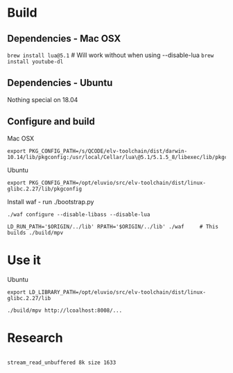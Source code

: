 

# Build

## Dependencies - Mac OSX

  `brew install lua@5.1`  # Will work without when using --disable-lua
  `brew install youtube-dl`

## Dependencies - Ubuntu

  Nothing special on 18.04

## Configure and build

Mac OSX

```
export PKG_CONFIG_PATH=/s/QCODE/elv-toolchain/dist/darwin-10.14/lib/pkgconfig:/usr/local/Cellar/lua\@5.1/5.1.5_8/libexec/lib/pkgconfig
```

Ubuntu

```
export PKG_CONFIG_PATH=/opt/eluvio/src/elv-toolchain/dist/linux-glibc.2.27/lib/pkgconfig
```

Install waf - run ./bootstrap.py

```
./waf configure --disable-libass --disable-lua

LD_RUN_PATH='$ORIGIN/../lib' RPATH='$ORIGIN/../lib' ./waf     # This builds ./build/mpv
```

# Use it

Ubuntu
```
export LD_LIBRARY_PATH=/opt/eluvio/src/elv-toolchain/dist/linux-glibc.2.27/lib
```

```
./build/mpv http://lcoalhost:8008/...
```



# Research

```

stream_read_unbuffered 8k size 1633

```
